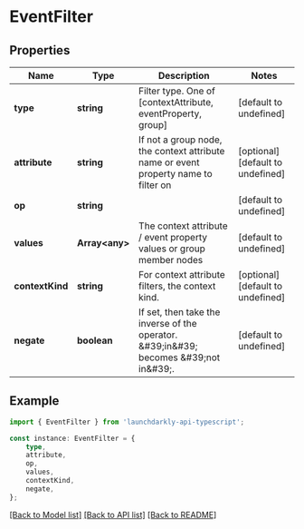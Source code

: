 # EventFilter


## Properties

Name | Type | Description | Notes
------------ | ------------- | ------------- | -------------
**type** | **string** | Filter type. One of [contextAttribute, eventProperty, group] | [default to undefined]
**attribute** | **string** | If not a group node, the context attribute name or event property name to filter on | [optional] [default to undefined]
**op** | **string** |  | [default to undefined]
**values** | **Array&lt;any&gt;** | The context attribute / event property values or group member nodes | [default to undefined]
**contextKind** | **string** | For context attribute filters, the context kind. | [optional] [default to undefined]
**negate** | **boolean** | If set, then take the inverse of the operator. \&#39;in\&#39; becomes \&#39;not in\&#39;. | [default to undefined]

## Example

```typescript
import { EventFilter } from 'launchdarkly-api-typescript';

const instance: EventFilter = {
    type,
    attribute,
    op,
    values,
    contextKind,
    negate,
};
```

[[Back to Model list]](../README.md#documentation-for-models) [[Back to API list]](../README.md#documentation-for-api-endpoints) [[Back to README]](../README.md)
